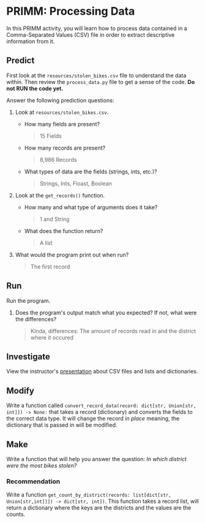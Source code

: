 # PRIMM: Processing Data
In this PRIMM activity, you will learn how to process data contained in a Comma-Separated Values (CSV) file in order to extract descriptive information from it.

## Predict
First look at the `resources/stolen_bikes.csv` file to understand the data within. Then review the `process_data.py` file to get a sense of the code. **Do not RUN the code yet.**

Answer the following prediction questions:
1. Look at `resources/stolen_bikes.csv`.

    - How many fields are present? 
        > 15 Fields

    - How many records are present?
        > 8,986 Records

    - What types of data are the fields (strings, ints, etc.)?
        > Strings, Ints, Floast, Boolean


2. Look at the `get_records()` function. 

    - How many and what type of arguments does it take?
        > 1 and String

    - What does the function return?
        > A list

3. What would the program print out when run?
    > The first record

## Run
Run the program. 
1. Does the program's output match what you expected? If not, what were the differences?
    > Kinda, differences:  The amount of records read in and the district where it occured

## Investigate
View the instructor's [presentation](https://docs.google.com/presentation/d/186dvW8FcyGPVWGNRolW7RLBhoDX1yBZCGrQT-tGRUuM/edit#slide=id.g32e76c66631_0_7) about CSV files and lists and dictionaries.

## Modify
Write a function called `convert_record_data(record: dict[str, Union[str, int]]) -> None:` that takes a record (dictionary) and converts the fields to the correct data type. It will change the record *in place* meaning, the dictionary that is passed in will be modified.

## Make
Write a function that will help you answer the question: *In which district were the most bikes stolen?*

### Recommendation
Write a function `get_count_by_district(records: list[dict[str, Union[str,int]]]) -> dict[str, int])`. This function takes a record list, will return a dictionary where the keys are the districts and the values are the counts.